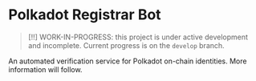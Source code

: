 # Polkadot Registrar Bot

> [!!] WORK-IN-PROGRESS: this project is under active development and incomplete. Current progress is on the `develop` branch.

An automated verification service for Polkadot on-chain identities. More
information will follow.
